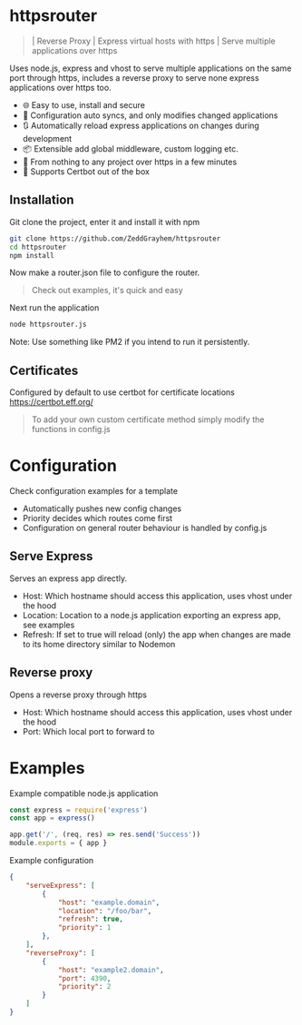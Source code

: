 # httpsrouter
> | Reverse Proxy | Express virtual hosts with https | Serve multiple applications over https

Uses node.js, express and vhost to serve multiple applications on the same port through https, includes a reverse proxy to serve none express applications over https too.

* 🌐 Easy to use, install and secure
* 🎃 Configuration auto syncs, and only modifies changed applications
* 🔃 Automatically reload express applications on changes during development
* 📦 Extensible add global middleware, custom logging etc.
* 🔐 From nothing to any project over https in a few minutes
* 🤖 Supports Certbot out of the box
## Installation
Git clone the project, enter it and install it with npm

```bash
git clone https://github.com/ZeddGrayhem/httpsrouter
cd httpsrouter
npm install
```
Now make a router.json file to configure the router.
> Check out examples, it's quick and easy

Next run the application
```bash
node httpsrouter.js
```
Note: Use something like PM2 if you intend to run it persistently.

## Certificates
Configured by default to use certbot for certificate locations
https://certbot.eff.org/

> To add your own custom certificate method simply modify the functions in config.js

# Configuration
Check configuration examples for a template
* Automatically pushes new config changes
* Priority decides which routes come first
* Configuration on general router behaviour is handled by config.js

## Serve Express
Serves an express app directly.
* Host: Which hostname should access this application, uses vhost under the hood
* Location: Location to a node.js application exporting an express app, see examples
* Refresh: If set to true will reload (only) the app when changes are made to its home directory similar to Nodemon

## Reverse proxy
Opens a reverse proxy through https
* Host: Which hostname should access this application, uses vhost under the hood
* Port: Which local port to forward to

# Examples

Example compatible node.js application
```js
const express = require('express')
const app = express()

app.get('/', (req, res) => res.send('Success'))
module.exports = { app }
```

Example configuration
```json
{
    "serveExpress": [
        {
            "host": "example.domain",
            "location": "/foo/bar",
            "refresh": true,
            "priority": 1
        },
    ],
    "reverseProxy": [
        {
            "host": "example2.domain",
            "port": 4390,
            "priority": 2
        }
    ]
}
```